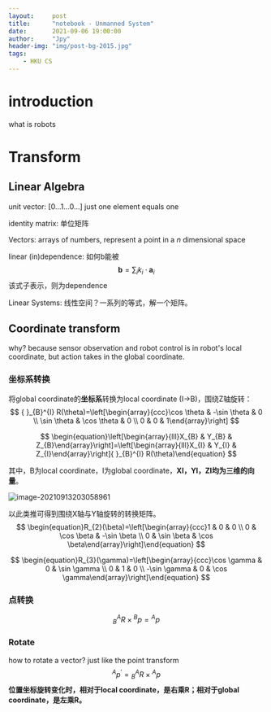 ```yaml
---
layout:     post
title:      "notebook - Unmanned System"
date:       2021-09-06 19:00:00
author:     "Jpy"
header-img: "img/post-bg-2015.jpg"
tags:
    - HKU CS
---
```


# introduction

what is robots

# Transform

## Linear Algebra

unit vector: [0...1...0...] just one element equals one

identity matrix: 单位矩阵

Vectors: arrays of numbers, represent a point in a *n* dimensional space

linear (in)dependence: 如何b能被 
$$
\mathbf{b}=\sum_{i} k_{i} \cdot \mathbf{a}_{i}
$$
该式子表示，则为dependence

Linear Systems: 线性空间？一系列的等式，解一个矩阵。

## Coordinate transform

why? because sensor observation and robot control is in robot's local coordinate, but action takes in the global coordinate.

### 坐标系转换

将global coordinate的**坐标系**转换为local coordinate (I->B)，围绕Z轴旋转：
$$
{ }_{B}^{I} R(\theta)=\left[\begin{array}{ccc}\cos \theta & -\sin \theta & 0 \\ \sin \theta & \cos \theta & 0 \\ 0 & 0 & 1\end{array}\right]
$$

$$
\begin{equation}\left[\begin{array}{lll}X_{B} & Y_{B} & Z_{B}\end{array}\right]=\left[\begin{array}{lll}X_{I} & Y_{I} & Z_{I}\end{array}\right]{ }_{B}^{I} R(\theta)\end{equation}
$$

其中，B为local coordinate，I为global coordinate，**XI，YI，ZI均为三维的向量**。

![image-20210913203058961](https://cdn.jsdelivr.net/gh/Jia-py/blog_picture/21_9/image-20210913203058961.png)

以此类推可得到围绕X轴与Y轴旋转的转换矩阵。
$$
\begin{equation}R_{2}(\beta)=\left[\begin{array}{ccc}1 & 0 & 0 \\ 0 & \cos \beta & -\sin \beta \\ 0 & \sin \beta & \cos \beta\end{array}\right]\end{equation}
$$

$$
\begin{equation}R_{3}(\gamma)=\left[\begin{array}{ccc}\cos \gamma & 0 & \sin \gamma \\ 0 & 1 & 0 \\ -\sin \gamma & 0 & \cos \gamma\end{array}\right]\end{equation}
$$

### 点转换

$$
\begin{equation}{ }_{B}^{A} R \times{ }^{B} p={ }^{A} p\end{equation}
$$

### Rotate

how to rotate a vector? just like the point transform
$$
\begin{equation}{ }^{A} p^{\prime}={ }_{B}^{A} R \times{ }^{A} p\end{equation}
$$
**位置坐标旋转变化时，相对于local coordinate，是右乘R；相对于global coordinate，是左乘R。**

